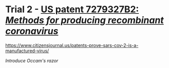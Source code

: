 # Trial 2 - [US patent 7279327B2: _Methods for producing recombinant coronavirus_](https://patents.google.com/patent/US7279327B2/en)

https://www.citizensjournal.us/patents-prove-sars-cov-2-is-a-manufactured-virus/

_Introduce Occam's razor_